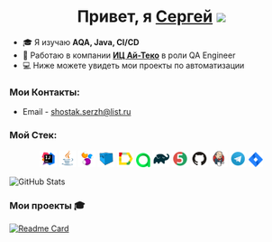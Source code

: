 <h1 align="center">Привет, я <a href="https://github.com/maniastel" target="_blank">Сергей</a> 
<img src="https://github.com/blackcater/blackcater/raw/main/images/Hi.gif" height="32"/></h1>

- 🎓 Я изучаю **AQA, Java, CI/CD**
- 💼 Работаю в компании [**ИЦ Ай-Теко**](https://iteco-inno.ru//) в роли QA Engineer
- 💻 Ниже можете увидеть мои проекты по автоматизации

### Мои Контакты:

+  Email - shostak.serzh@list.ru




### Мой Стек:
<p align="center">
<img width="6%" title="IntelliJ IDEA" src="media/logo/Intelij_IDEA.svg">
<img width="6%" title="Java" src="media/logo/Java.svg">
<img width="6%" title="Selenide" src="media/logo/Selenide.svg">
<img width="6%" title="Selenoid" src="media/logo/Selenoid.svg">
<img width="6%" title="Allure Report" src="media/logo/Allure_Report.svg">
<img width="5%" title="Allure TestOps" src="media/logo/AllureTestOps.svg">
<img width="6%" title="Gradle" src="media/logo/Gradle.svg">
<img width="6%" title="JUnit5" src="media/logo/JUnit5.svg">
<img width="6%" title="GitHub" src="media/logo/GitHub.svg">
<img width="6%" title="Jenkins" src="media/logo/Jenkins.svg">
<img width="6%" title="Telegram" src="media/logo/Telegram.svg">
<img width="5%" title="Jira" src="media/logo/Jira.svg">
</p>

![GitHub Stats](https://github-readme-stats.vercel.app/api?username=SSR164&show_icons=true&bg_color=00000000)


### Мои проекты 🎓

[![Readme Card](https://github-readme-stats.vercel.app/api/pin/?username=SSR164&repo=ParaBankTest&theme=blueberry)](https://github.com/SSR164/ParaBankTest)
